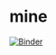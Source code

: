 # mine
[![Binder](https://mybinder.org/badge_logo.svg)](https://mybinder.org/v2/gh/Crypticale/mine.git/HEAD)
